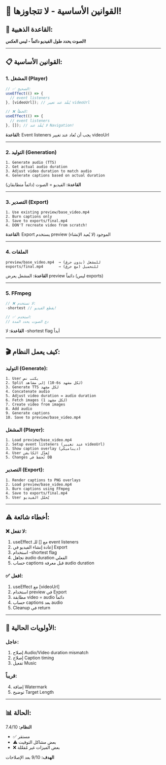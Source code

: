 # 🎯 القوانين الأساسية - لا تتجاوزها!

## 🔴 القاعدة الذهبية:

**الصوت يحدد طول الفيديو دائماً - ليس العكس!**

---

## 📋 القوانين الأساسية:

### 1. المشغل (Player)
```javascript
// ✅ الصحيح:
useEffect(() => {
  // event listeners
}, [videoUrl]); // يُنفّذ عند تغيير videoUrl

// ❌ الخطأ:
useEffect(() => {
  // event listeners
}, []); // لا يُنفّذ عند Navigation!
```

**القاعدة:** Event listeners يجب أن تُعاد عند تغيير videoUrl

---

### 2. التوليد (Generation)
```
1. Generate audio (TTS)
2. Get actual audio duration
3. Adjust video duration to match audio
4. Generate captions based on actual duration
```

**القاعدة:** الفيديو = الصوت (دائماً متطابقان)

---

### 3. التصدير (Export)
```
1. Use existing preview/base_video.mp4
2. Burn captions only
3. Save to exports/final.mp4
4. DON'T recreate video from scratch!
```

**القاعدة:** Export يستخدم preview الموجود (لا يُعيد الإنشاء)

---

### 4. الملفات
```
preview/base_video.mp4  → للمشغل (بدون حرق)
exports/final.mp4       → للتحميل (مع حرق)
```

**القاعدة:** المشغل يعرض preview دائماً (ليس exports)

---

### 5. FFmpeg
```javascript
// ❌ لا تستخدم:
-shortest // يقطع الفيديو!

// ✅ استخدم:
// دع الصوت يحدد المدة
```

**القاعدة:** لا -shortest flag أبداً

---

## 🎬 كيف يعمل النظام:

### التوليد (Generate):
```
1. User يكتب نص
2. Split إلى مشاهد (6-10s لكل مشهد)
3. Generate TTS لكل مشهد
4. Concatenate audio
5. Adjust video duration = audio duration
6. Fetch images (1 لكل مشهد)
7. Create video from images
8. Add audio
9. Generate captions
10. Save to preview/base_video.mp4
```

### المشغل (Player):
```
1. Load preview/base_video.mp4
2. Setup event listeners (عند تغيير videoUrl)
3. Show caption overlay (ديناميكي)
4. User يُعدّل الكابشن
5. Changes تُحفظ في DB
```

### التصدير (Export):
```
1. Render captions to PNG overlays
2. Load preview/base_video.mp4
3. Burn captions using FFmpeg
4. Save to exports/final.mp4
5. User يُحمّل الفيديو
```

---

## ⚠️ أخطاء شائعة:

### ❌ لا تفعل:
1. useEffect مع [] للـ event listeners
2. إعادة إنشاء الفيديو في Export
3. استخدام -shortest flag
4. تجاهل audio duration الفعلي
5. حساب captions قبل معرفة audio duration

### ✅ افعل:
1. useEffect مع [videoUrl]
2. استخدام preview في Export
3. مطابقة video = audio دائماً
4. حساب captions بعد audio
5. Cleanup في return

---

## 🎯 الأولويات الحالية:

### عاجل:
1. إصلاح Audio/Video duration mismatch
2. إصلاح Caption timing
3. تفعيل Music

### قريباً:
4. إضافة Watermark
5. توضيح Target Length

---

## 📊 الحالة:

**النظام:** 7.4/10
- ✅ مستقر
- ⚠️ بعض مشاكل التوقيت
- ❌ بعض الميزات غير مُفعّلة

**الهدف:** 9/10 بعد الإصلاحات
